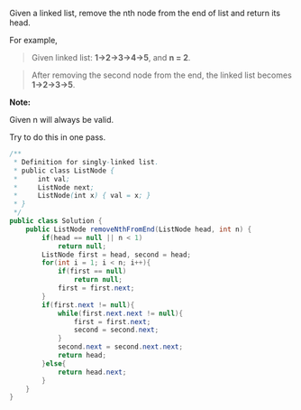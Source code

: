 Given a linked list, remove the nth node from the end of list and return its head.

For example,

>   Given linked list: **1->2->3->4->5**, and **n = 2**.

>   After removing the second node from the end, the linked list becomes **1->2->3->5**.

**Note:**

Given n will always be valid.

Try to do this in one pass.


```java
/**
 * Definition for singly-linked list.
 * public class ListNode {
 *     int val;
 *     ListNode next;
 *     ListNode(int x) { val = x; }
 * }
 */
public class Solution {
    public ListNode removeNthFromEnd(ListNode head, int n) {
        if(head == null || n < 1)
            return null;
        ListNode first = head, second = head;
        for(int i = 1; i < n; i++){
            if(first == null)
                return null;
            first = first.next;
        }
        if(first.next != null){
            while(first.next.next != null){
                first = first.next;
                second = second.next;
            }
            second.next = second.next.next;
            return head;
        }else{
            return head.next;
        }
    }
}
```
